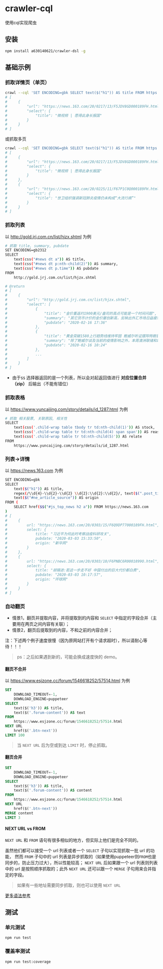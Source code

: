 # crawler-cql

使用cql实现爬虫

## 安装

```bash
npm install a630140621/crawler-dsl -g
```

## 基础示例

### 抓取详情页（单页）

```bash
crawl --cql 'SET ENCODING=gbk SELECT text($("h1")) AS title FROM https://news.163.com/20/0217/13/F5JDV8GD000189FH.html'
# [
#     {
#         "url": "https://news.163.com/20/0217/13/F5JDV8GD000189FH.html",
#         "select": {
#             "title": "微视频 | 愿得此身长报国"
#         }
#     }
# ]
```

或抓取多页

```bash
crawl --cql 'SET ENCODING=gbk SELECT text($("h1")) AS title FROM https://news.163.com/20/0217/13/F5JDV8GD000189FH.html, https://news.163.com/20/0225/11/F67P1C0Q000189FH.html'
# [
#     {
#         "url": "https://news.163.com/20/0217/13/F5JDV8GD000189FH.html",
#         "select": {
#             "title": "微视频 | 愿得此身长报国"
#         }
#     },
#     {
#         "url": "https://news.163.com/20/0225/11/F67P1C0Q000189FH.html",
#         "select": {
#             "title": "世卫组织强调新冠肺炎疫情仍未构成“大流行病”"
#         }
#     }
# ]
```

### 抓取列表

以 http://gold.jrj.com.cn/list/hjzx.shtml 为例

```bash
# 抓取 title, summary, pubdate
SET ENCODING=gb2312
SELECT
    text(css("#news dt a")) AS title,
    text(css("#news dt p:nth-child(2)")) AS summary,
    text(css("#news dt p.time")) AS pubdate
FROM
    http://gold.jrj.com.cn/list/hjzx.shtml

# @return
# [
#     {
#         "url": "http://gold.jrj.com.cn/list/hjzx.shtml",
#         "select": [
#             {
#                 "title": "金价重返约1900美元/盎司的高点可能是一个时间问题",
#                 "summary": "其它货币计价的金价屡创新高，反映出外汇市场日益疲软。综合来看，周一操作上王金尧建议反弹高空为主，回调低多为辅；周一短期可关注上方1586-1590一线阻力，下方重点关注1565-1570一线支撑。",
#                 "pubdate": "2020-02-16 17:36"
#             },
#             {
#                 "title": "黄金突破1580上行趋势线维持牢固 鲍威尔听证摆阵特朗普",
#                 "summary": "除了鲍威尔谈及当前的疫情影响之外，本周澳洲联储和欧洲央行的经济学家均谈及疫情对年内经济的影响。",
#                 "pubdate": "2020-02-16 10:24"
#             },
#             ...
#         ]
#     }
# ]
```

* 由于`$$` 选择器返回的是一个列表，所以会对起返回值进行 __对应位置合并（zip）__ 后输出（不能有错位）

### 抓取表格

以 https://www.yuncaijing.com/story/details/id_1287.html 为例

```bash
# 抓取 相关股票, 关联原因, 相关性
SELECT
    text(css('.child-wrap table tbody tr td:nth-child(1)')) AS stock,
    text(css('.child-wrap table tr td:nth-child(4) span span')) AS reason,
    text(css('.child-wrap table tr td:nth-child(5)')) AS relate
FROM
    https://www.yuncaijing.com/story/details/id_1287.html
```

### 列表->详情

以 https://news.163.com 为例

```bash
SET ENCODING=gbk
SELECT
    text($("h1")) AS title,
    regex(/\\d{4}-\\d{2}-\\d{2} \\d{2}:\\d{2}:\\d{2}/, text($(".post_time_source"))) AS pubdate,
    text($("#ne_article_source")) AS origin
FROM (
    SELECT href($$("#js_top_news h2 a")) FROM https://news.163.com
)
# [
#     {
#         url: "https://news.163.com/20/0303/15/F6Q9DP77000189FH.html",
#         select: {
#             title: "习近平为何此时考察战疫科研攻关",
#             pubdate: "2020-03-03 15:33:50",
#             origin: "新华网"
#         }
#     },
#     {
#         url: "https://news.163.com/20/0303/10/F6PNBC6R0001899O.html",
#         select: {
#             title: "胡锡进:若这一步走不好 中国付出的巨大代价都白费",
#             pubdate: "2020-03-03 10:17:57",
#             origin: "环球网"
#         }
#     }
# ]
```

### 自动翻页

* 情景1，翻页并提取内容，并将提取到的内容和 `SELECT` 中指定的字段合并（主要用在两页之间内容有关联）；
* 情景2，翻页后提取到的内容，不和之前的内容合并；

注：下述两个例子速度很慢（因为原网站打开有个请求超时），所以请耐心等待！！！

> ps：之后如果遇到新的，可能会换成速度快的 demo。

#### 翻页不合并

以 https://www.esjzone.cc/forum/1546618252/57514.html 为例

```sql
SET
    DOWNLOAD_TIMEOUT=-1,
    DOWNLOAD_ENGINE=puppeteer
SELECT
    text($('h3')) AS title,
    text($('.forum-content')) AS text
FROM
    https://www.esjzone.cc/forum/1546618252/57514.html
NEXT URL
    href($('.btn-next'))
LIMIT 100
```

> 当 `NEXT URL` 后为空或到达 `LIMIT` 时，停止抓取。

#### 翻页合并

```sql
SET
    DOWNLOAD_TIMEOUT=-1,
    DOWNLOAD_ENGINE=puppeteer
SELECT
    text($('h3')) AS title,
    text($('.forum-content')) AS content
FROM
    https://www.esjzone.cc/forum/1546618252/57514.html
NEXT URL
    href($('.btn-next'))
MERGE content
LIMIT 3
```

#### NEXT URL vs FROM

`NEXT URL` 和 `FROM` 语句有很多相似的地方，但实际上他们是完全不同的。

虽然他们都可以接受一个 url 列表或者一个 `SELECT` 子句以实现抓取一批 url 的功能，
然而 `FROM` 子句中的 url 列表是异步抓取的（如果使用puppeteer则`FROM`也是同步的，防止压力过大），所以性能较高；
`NEXT URL` 后如果跟一个 url 列表则列表中的 url 是按照顺序抓取的；此外 `NEXT URL` 还可以跟一个 `MERGE` 子句用来合并指定的字段。

> 如果有一些地址需要同步抓取，则也可以使用 `NEXT URL`

[更多语法参考](docs/grammer.md)

## 测试

### 单元测试

```bash
npm run test
```

### 覆盖率测试

```bash
npm run test:coverage
```
